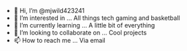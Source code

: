 - 👋 Hi, I’m @mjwild423241
- 👀 I’m interested in ... All things tech gaming and basketball 
- 🌱 I’m currently learning ... A little bit of everything 
- 💞️ I’m looking to collaborate on ... Cool projects 
- 📫 How to reach me ... Via email

<!---
mjwild423241/mjwild423241 is a ✨ special ✨ repository because its `README.md` (this file) appears on your GitHub profile.
You can click the Preview link to take a look at your changes.
--->
